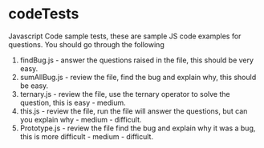 # codeTests
Javascript Code sample tests, these are sample JS code examples
for questions. You should go through the following

1. findBug.js - answer the questions raised in the file, this should be very easy.
2. sumAllBug.js - review the file, find the bug and explain why, this should be easy.
3. ternary.js - review the file, use the ternary operator to solve the question, this is easy - medium.
4. this.js - review the file, run the file will answer the questions, but can you explain why - medium - difficult.
5. Prototype.js - review the file find the bug and explain why it was a bug, this is more difficult - medium - difficult.
